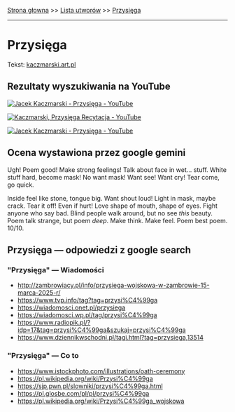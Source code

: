 [Strona głowna](../index.md) >> [Lista utworów](../list.md) >> [Przysięga](495.md)

---

# Przysięga

Tekst: [kaczmarski.art.pl](https://www.kaczmarski.art.pl/tworczosc/wiersze/przysiega/)

## Rezultaty wyszukiwania na YouTube

[![Jacek Kaczmarski - Przysięga - YouTube](http://img.youtube.com/vi/thLAxHyDhTI/0.jpg)](https://www.youtube.com/watch?v=thLAxHyDhTI "Jacek Kaczmarski - Przysięga - YouTube")

[![Kaczmarski, Przysięga Recytacja - YouTube](http://img.youtube.com/vi/5QmjzkbF9M8/0.jpg)](https://www.youtube.com/watch?v=5QmjzkbF9M8 "Kaczmarski, Przysięga Recytacja - YouTube")

[![Jacek Kaczmarski - Przysięga - YouTube](http://img.youtube.com/vi/D25LtzaISMA/0.jpg)](https://www.youtube.com/watch?v=D25LtzaISMA "Jacek Kaczmarski - Przysięga - YouTube")

## Ocena wystawiona przez google gemini

Ugh! Poem good! Make strong feelings! Talk about face in wet... stuff. White stuff hard, become mask! No want mask! Want see! Want cry! Tear come, go quick. 

Inside feel like stone, tongue big. Want shout loud! Light in mask, maybe crack. Tear it off! Even if hurt! Love shape of mouth, shape of eyes. Fight anyone who say bad. Blind people walk around, but no see *this* beauty. Poem talk strange, but poem *deep*. Make think. Make feel. Poem best poem. 10/10.


## Przysięga — odpowiedzi z google search

### "Przysięga" — Wiadomości

 - <http://zambrowiacy.pl/info/przysiega-wojskowa-w-zambrowie-15-marca-2025-r/>
 - <https://www.tvp.info/tag?tag=przysi%C4%99ga>
 - <https://wiadomosci.onet.pl/przysiega>
 - <https://wiadomosci.wp.pl/tag/przysi%C4%99ga>
 - <https://www.radiopik.pl/?idp=17&tag=przysi%C4%99ga&szukaj=przysi%C4%99ga>
 - <https://www.dziennikwschodni.pl/tagi.html?tag=przysiega,13514>

### "Przysięga" — Co to

 - <https://www.istockphoto.com/illustrations/oath-ceremony>
 - <https://pl.wikipedia.org/wiki/Przysi%C4%99ga>
 - <https://sjp.pwn.pl/slowniki/przysi%C4%99ga.html>
 - <https://pl.glosbe.com/pl/pl/przysi%C4%99ga>
 - <https://pl.wikipedia.org/wiki/Przysi%C4%99ga_wojskowa>

